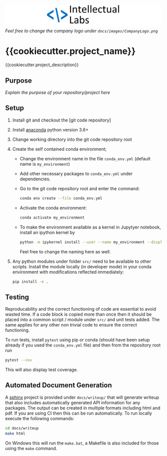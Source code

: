 ![](docs/images/CompanyLogo.png)
*Feel free to change the company logo under `docs/images/CompanyLogo.png`*

# {{cookiecutter.project_name}}

{{cookiecutter.project_description}}

## Purpose

*Explain the purpose of your repository/project here*


## Setup

1. Install git and checkout the [git code repository]
2. Install [anaconda] python version 3.6+
3. Change working directory into the git code repository root
4. Create the self contained conda environment;
    - Change the environment name in the file `conda_env.yml` (default name is `my_environment`)
    - Add other necessary packages to `conda_env.yml` under dependencies.
    - Go to the git code repository root and enter the command:

        ```bash
        conda env create --file conda_env.yml
        ```

    - Activate the conda environment:

        ```bash
        conda activate my_environment
        ```

    - To make the environment available as a kernel in Jupytyer notebook, 
      install an ipython kernel by

        ```bash
        python -m ipykernel install --user --name my_environment --display-name "Python (my_environment)"
        ```

        Feel free to change the naming here as well.

5. Any python modules under folder `src/` need to be available to other scripts. 
Install the module locally (in developer mode) in your conda environment with modifications
reflected immediately:

    ```bash
   pip install -e .
    ```


## Testing

Reproducability and the correct functioning of code are essential to avoid wasted time. 
If a code block is copied more than once then it should be placed into a 
common script / module under `src/` and unit tests added. The same applies for 
any other non trivial code to ensure the correct functioning.

To run tests, install `pytest` using pip or conda (should have been setup already if 
you used the `conda_env.yml` file) and then from the repository root run
 
```bash
pytest --cov
```

This will also display test coverage.


## Automated Document Generation

A [sphinx](https://www.sphinx-doc.org/) project is provided under `docs/writeup/` that will generate writeup that
also includes automatically generated API information for any packages. The output can be created in multiple
formats including html and pdf. If you are using CI then this can be run automatically. 
To run locally execute the following commands:

```bash
cd docs/writeup
make html
```

On Windows this will run the `make.bat`, a Makefile is also included for those using the `make` command.


[//]: #
   [anaconda]: <https://www.continuum.io/downloads>
